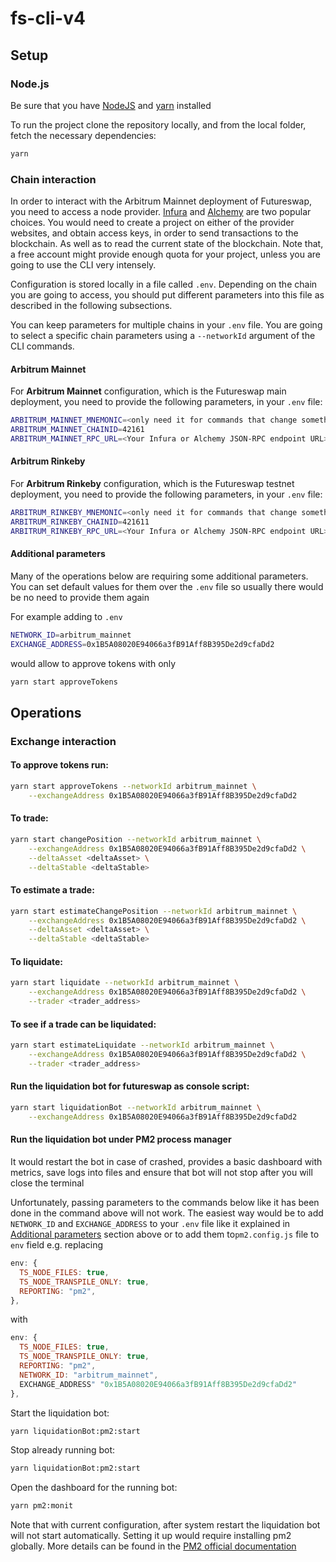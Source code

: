 # fs-cli-v4

## Setup

### Node.js

Be sure that you have [NodeJS](https://nodejs.org/en/) and [yarn](https://yarnpkg.com/getting-started/install) installed

To run the project clone the repository locally, and from the local folder, fetch the necessary
dependencies:

```bash
yarn
```

### Chain interaction

In order to interact with the Arbitrum Mainnet deployment of Futureswap, you need to access a node
provider. [Infura](https://infura.io/) and [Alchemy](https://www.alchemy.com/) are two popular
choices. You would need to create a project on either of the provider websites, and obtain access
keys, in order to send transactions to the blockchain. As well as to read the current state of the
blockchain. Note that, a free account might provide enough quota for your project, unless you are
going to use the CLI very intensely.

Configuration is stored locally in a file called `.env`. Depending on the chain you are going to
access, you should put different parameters into this file as described in the following
subsections.

You can keep parameters for multiple chains in your `.env` file. You are going to select a specific
chain parameters using a `--networkId` argument of the CLI commands.

#### Arbitrum Mainnet

For **Arbitrum Mainnet** configuration, which is the Futureswap main deployment, you need to provide
the following parameters, in your `.env` file:

```bash
ARBITRUM_MAINNET_MNEMONIC=<only need it for commands that change something>
ARBITRUM_MAINNET_CHAINID=42161
ARBITRUM_MAINNET_RPC_URL=<Your Infura or Alchemy JSON-RPC endpoint URL>
```

#### Arbitrum Rinkeby

For **Arbitrum Rinkeby** configuration, which is the Futureswap testnet deployment, you need to
provide the following parameters, in your `.env` file:

```bash
ARBITRUM_RINKEBY_MNEMONIC=<only need it for commands that change something>
ARBITRUM_RINKEBY_CHAINID=421611
ARBITRUM_RINKEBY_RPC_URL=<Your Infura or Alchemy JSON-RPC endpoint URL>
```

#### Additional parameters

Many of the operations below are requiring some additional parameters. You can
set default values for them over the `.env` file so usually there would be no
need to provide them again

For example adding to `.env`

```bash
NETWORK_ID=arbitrum_mainnet
EXCHANGE_ADDRESS=0x1B5A08020E94066a3fB91Aff8B395De2d9cfaDd2
```
would allow to approve tokens with only
```bash
yarn start approveTokens
```

## Operations

### Exchange interaction

#### To approve tokens run:

```bash
yarn start approveTokens --networkId arbitrum_mainnet \
    --exchangeAddress 0x1B5A08020E94066a3fB91Aff8B395De2d9cfaDd2
```

#### To trade:

```bash
yarn start changePosition --networkId arbitrum_mainnet \
    --exchangeAddress 0x1B5A08020E94066a3fB91Aff8B395De2d9cfaDd2 \
    --deltaAsset <deltaAsset> \
    --deltaStable <deltaStable>
```

#### To estimate a trade:

```bash
yarn start estimateChangePosition --networkId arbitrum_mainnet \
    --exchangeAddress 0x1B5A08020E94066a3fB91Aff8B395De2d9cfaDd2 \
    --deltaAsset <deltaAsset> \
    --deltaStable <deltaStable>
```

#### To liquidate:

```bash
yarn start liquidate --networkId arbitrum_mainnet \
    --exchangeAddress 0x1B5A08020E94066a3fB91Aff8B395De2d9cfaDd2 \
    --trader <trader_address>
```

#### To see if a trade can be liquidated:

```bash
yarn start estimateLiquidate --networkId arbitrum_mainnet \
    --exchangeAddress 0x1B5A08020E94066a3fB91Aff8B395De2d9cfaDd2 \
    --trader <trader_address>
```

#### Run the liquidation bot for futureswap as console script:

```bash
yarn start liquidationBot --networkId arbitrum_mainnet \
    --exchangeAddress 0x1B5A08020E94066a3fB91Aff8B395De2d9cfaDd2
```

#### Run the liquidation bot under PM2 process manager
It would restart the bot in case of crashed, provides a basic dashboard with
metrics, save logs into files and ensure that bot will not stop after you will
close the terminal

Unfortunately, passing parameters to the commands below like it has been done
in the command above will not work. The easiest way would be to add `NETWORK_ID`
and `EXCHANGE_ADDRESS` to your `.env` file like it explained in [Additional parameters](#additional-parameters)
section above or to add them to`pm2.config.js` file to `env` field e.g. replacing
```javascript
env: {
  TS_NODE_FILES: true,
  TS_NODE_TRANSPILE_ONLY: true,
  REPORTING: "pm2",
},
```
with
```javascript
env: {
  TS_NODE_FILES: true,
  TS_NODE_TRANSPILE_ONLY: true,
  REPORTING: "pm2",
  NETWORK_ID: "arbitrum_mainnet",
  EXCHANGE_ADDRESS" "0x1B5A08020E94066a3fB91Aff8B395De2d9cfaDd2"
},
```
Start the liquidation bot:
```bash
yarn liquidationBot:pm2:start
```
Stop already running bot:
```bash
yarn liquidationBot:pm2:start
```
Open the dashboard for the running bot:
```bash
yarn pm2:monit
```
Note that with current configuration, after system restart the liquidation bot
will not start automatically. Setting it up would require installing pm2 globally.
More details can be found in the [PM2 official documentation](https://pm2.keymetrics.io/docs/usage/startup/)

